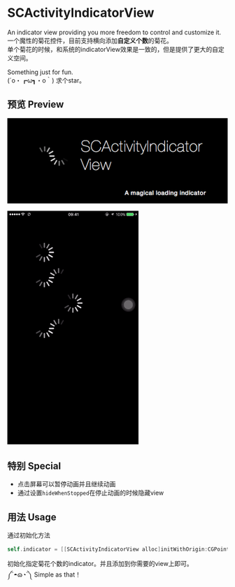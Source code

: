 # SCActivityIndicatorView
An indicator view providing you more freedom to control and customize it.  
一个魔性的菊花控件，目前支持横向添加**自定义个数**的菊花。  
单个菊花的时候，和系统的indicatorView效果是一致的，但是提供了更大的自定义空间。  

Something just for fun.  
(´o・┏ω┓・o｀) 求个star。

## 预览 Preview
![image](https://raw.githubusercontent.com/SergioChan/SCActivityIndicatorView/master/banner.jpg)

![image](https://raw.githubusercontent.com/SergioChan/SCActivityIndicatorView/master/preview_wtf.gif)


## 特别 Special

* 点击屏幕可以暂停动画并且继续动画  
* 通过设置`hideWhenStopped`在停止动画的时候隐藏view

## 用法 Usage

通过初始化方法

```Objective-C
self.indicator = [[SCActivityIndicatorView alloc]initWithOrigin:CGPointMake(ScreenWidth/2.0f - 120.0f, 340.0f) width:60.0f multipleCount:4];
```

初始化指定菊花个数的indicator。并且添加到你需要的view上即可。  
༼´◓ɷ◔`༽  Simple as that！
